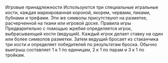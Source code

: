 Игровые принадлежности
Используются три специальные игральные кости, каждая маркированная короной, 
якорем, червами, пиками, бубнами и трефами. Эти же символы присутствуют на 
разметке, расчерченной на ткани или игровой доске.
Правила игры
Предварительно с помощью жребия определяется игрок, выбрасывающий кости 
(ведущий). Каждый игрок делает ставку на один или более символов разметки. Затем 
ведущий бросает из стаканчика три кости и определяет победителей по результатам 
броска.
Обычно выигрыш составляет 1 к 1 по единицам, 2 к 1 по парам и 3 к 1 по тройкам.
 
